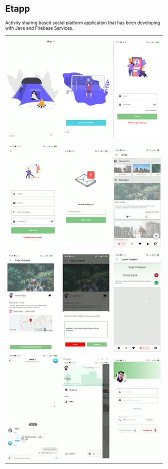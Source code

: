 # Etapp
Activity sharing based social platform application that has been developing with Java and Firebase Services.

<table>
  <tr>
    <td>
      <img src="images/m1.png" /><br/>
    </td>
    <td>
      <img src="images/m2.png" /><br/>
    </td>
    <td>
      <img src="images/m3.png" /><br/>
    </td>
  </tr>
  <tr>
    <td>
      <img src="images/m4.png" /><br/>
    </td>
    <td>
      <img src="images/m5.png" /><br/>
    </td>
    <td>
      <img src="images/m6.png" /><br/>
    </td>
  </tr>
  <tr>
    <td>
      <img src="images/m7.png" /><br/>
    </td>
    <td>
      <img src="images/m8.png" /><br/>
    </td>
    <td>
      <img src="images/m9.png" /><br/>
    </td>
  </tr>
  <tr>
    <td>
      <img src="images/m10.png" /><br/>
    </td>
    <td>
      <img src="images/m11.png" /><br/>
    </td>
    <td>
      <img src="images/m12.png" /><br/>
    </td>
  </tr>
</table>
